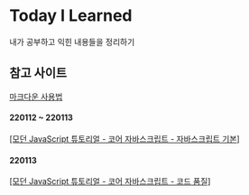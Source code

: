 # Today I Learned
내가 공부하고 익힌 내용들을 정리하기  

## 참고 사이트
[마크다운 사용법](https://gist.github.com/ihoneymon/652be052a0727ad59601)

#### 220112 ~ 220113
[[모던 JavaScript 튜토리얼 - 코어 자바스크립트 - 자바스크립트 기본]](ModernJavascriptTutorial/CoreJavascript/JavascriptBasic.md)

#### 220113
[[모던 JavaScript 튜토리얼 - 코어 자바스크립트 - 코드 품질]](ModernJavascriptTutorial/CoreJavascript/CodingPractice.md)
